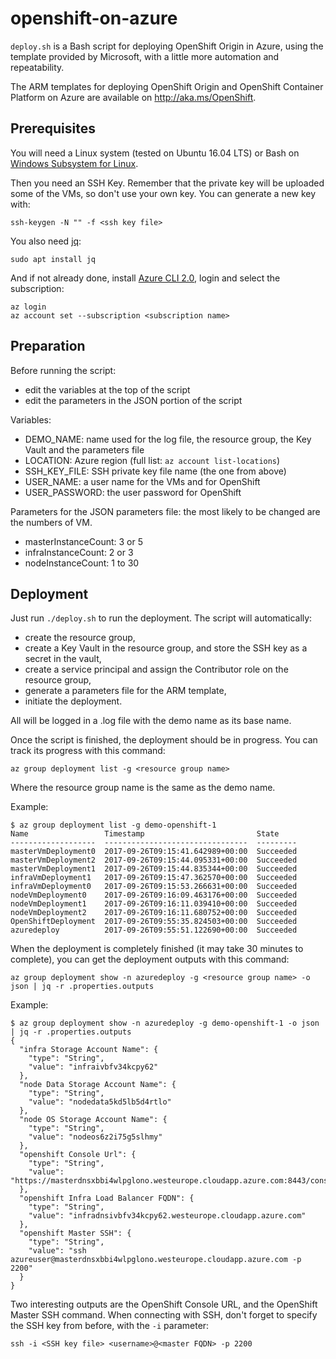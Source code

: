 # openshift-on-azure

`deploy.sh` is a Bash script for deploying OpenShift Origin in Azure, using the template provided by Microsoft, with a little more automation and repeatability.

The ARM templates for deploying OpenShift Origin and OpenShift Container Platform on Azure are available on http://aka.ms/OpenShift.

## Prerequisites

You will need a Linux system (tested on Ubuntu 16.04 LTS) or Bash on [Windows Subsystem for Linux](https://msdn.microsoft.com/en-us/commandline/wsl/about "Windows Subsystem for Linux Documentation").

Then you need an SSH Key. Remember that the private key will be uploaded some of the VMs, so don't use your own key. You can generate a new key with:
```
ssh-keygen -N "" -f <ssh key file>
```

You also need [jq](https://stedolan.github.io/jq/):
```
sudo apt install jq
```

And if not already done, install [Azure CLI 2.0](https://docs.microsoft.com/en-us/cli/azure/install-azure-cli?view=azure-cli-latest "Install Azure CLI 2.0"), login and select the subscription:
```
az login
az account set --subscription <subscription name>
```

## Preparation

Before running the script:
- edit the variables at the top of the script
- edit the parameters in the JSON portion of the script

Variables:
- DEMO_NAME: name used for the log file, the resource group, the Key Vault and the parameters file
- LOCATION: Azure region (full list: `az account list-locations`)
- SSH_KEY_FILE: SSH private key file name (the one from above)
- USER_NAME: a user name for the VMs and for OpenShift
- USER_PASSWORD: the user password for OpenShift

Parameters for the JSON parameters file: the most likely to be changed are the numbers of VM.
- masterInstanceCount: 3 or 5
- infraInstanceCount: 2 or 3
- nodeInstanceCount: 1 to 30

## Deployment

Just run `./deploy.sh` to run the deployment. The script will automatically:
- create the resource group,
- create a Key Vault in the resource group, and store the SSH key as a secret in the vault,
- create a service principal and assign the Contributor role on the resource group,
- generate a parameters file for the ARM template,
- initiate the deployment.

All will be logged in a .log file with the demo name as its base name.

Once the script is finished, the deployment should be in progress. You can track its progress with this command:
```
az group deployment list -g <resource group name>
```
Where the resource group name is the same as the demo name.

Example:
```
$ az group deployment list -g demo-openshift-1
Name                 Timestamp                         State
-------------------  --------------------------------  ---------
masterVmDeployment0  2017-09-26T09:15:41.642989+00:00  Succeeded
masterVmDeployment2  2017-09-26T09:15:44.095331+00:00  Succeeded
masterVmDeployment1  2017-09-26T09:15:44.835344+00:00  Succeeded
infraVmDeployment1   2017-09-26T09:15:47.362570+00:00  Succeeded
infraVmDeployment0   2017-09-26T09:15:53.266631+00:00  Succeeded
nodeVmDeployment0    2017-09-26T09:16:09.463176+00:00  Succeeded
nodeVmDeployment1    2017-09-26T09:16:11.039410+00:00  Succeeded
nodeVmDeployment2    2017-09-26T09:16:11.680752+00:00  Succeeded
OpenShiftDeployment  2017-09-26T09:55:35.824503+00:00  Succeeded
azuredeploy          2017-09-26T09:55:51.122690+00:00  Succeeded
```

When the deployment is completely finished (it may take 30 minutes to complete), you can get the deployment outputs with this command:
```
az group deployment show -n azuredeploy -g <resource group name> -o json | jq -r .properties.outputs
```
Example:
```
$ az group deployment show -n azuredeploy -g demo-openshift-1 -o json | jq -r .properties.outputs
{
  "infra Storage Account Name": {
    "type": "String",
    "value": "infraivbfv34kcpy62"
  },
  "node Data Storage Account Name": {
    "type": "String",
    "value": "nodedata5kd5lb5d4rtlo"
  },
  "node OS Storage Account Name": {
    "type": "String",
    "value": "nodeos6z2i75g5slhmy"
  },
  "openshift Console Url": {
    "type": "String",
    "value": "https://masterdnsxbbi4wlpglono.westeurope.cloudapp.azure.com:8443/console"
  },
  "openshift Infra Load Balancer FQDN": {
    "type": "String",
    "value": "infradnsivbfv34kcpy62.westeurope.cloudapp.azure.com"
  },
  "openshift Master SSH": {
    "type": "String",
    "value": "ssh azureuser@masterdnsxbbi4wlpglono.westeurope.cloudapp.azure.com -p 2200"
  }
}
```

Two interesting outputs are the OpenShift Console URL, and the OpenShift Master SSH command. When connecting with SSH, don't forget to specify the SSH key from before, with the `-i` parameter:
```
ssh -i <SSH key file> <username>@<master FQDN> -p 2200
```
